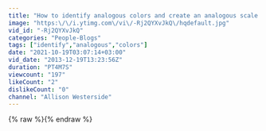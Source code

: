 ```yaml
---
title: "How to identify analogous colors and create an analogous scale in acrylic paint"
image: "https:\/\/i.ytimg.com\/vi\/-Rj2QYXvJkQ\/hqdefault.jpg"
vid_id: "-Rj2QYXvJkQ"
categories: "People-Blogs"
tags: ["identify","analogous","colors"]
date: "2021-10-19T03:07:14+03:00"
vid_date: "2013-12-19T13:23:56Z"
duration: "PT4M7S"
viewcount: "197"
likeCount: "2"
dislikeCount: "0"
channel: "Allison Westerside"
---
```

{% raw %}{% endraw %}
